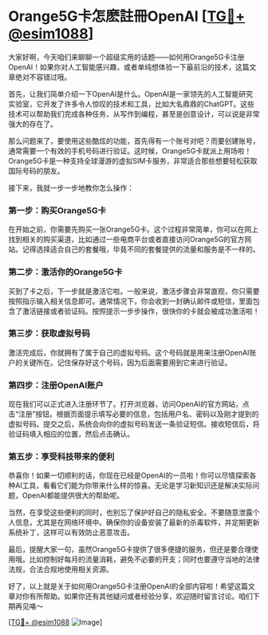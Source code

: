# Orange5G卡怎麽註冊OpenAI [[TG💪+ @esim1088](https://t.me/s/esim1088)]

大家好啊，今天咱们来聊聊一个超级实用的话题——如何用Orange5G卡注册OpenAI！如果你对人工智能感兴趣，或者单纯想体验一下最前沿的技术，这篇文章绝对不容错过哦。

首先，让我们简单介绍一下OpenAI是什么。OpenAI是一家领先的人工智能研究实验室，它开发了许多令人惊叹的技术和工具，比如大名鼎鼎的ChatGPT。这些技术可以帮助我们完成各种任务，从写作到编程，甚至是创意设计，可以说是非常强大的存在了。

那么问题来了，要使用这些酷炫的功能，首先得有一个账号对吧？而要创建账号，通常需要一个有效的手机号码进行验证。这时候，Orange5G卡就派上用场啦！Orange5G卡是一种支持全球漫游的虚拟SIM卡服务，非常适合那些想要轻松获取国际号码的朋友。

接下来，我就一步一步地教你怎么操作：

### 第一步：购买Orange5G卡

在开始之前，你需要先购买一张Orange5G卡。这个过程非常简单，你可以在网上找到相关的购买渠道，比如通过一些电商平台或者直接访问Orange5G的官方网站。记得选择适合自己的套餐哦，毕竟不同的套餐提供的流量和服务是不一样的。

### 第二步：激活你的Orange5G卡

买到了卡之后，下一步就是激活它啦。一般来说，激活步骤会非常直观，你只需要按照指示输入相关信息即可。通常情况下，你会收到一封确认邮件或短信，里面包含了激活链接或者验证码。按照提示一步步操作，很快你的卡就会被成功激活啦！

### 第三步：获取虚拟号码

激活完成后，你就拥有了属于自己的虚拟号码。这个号码就是用来注册OpenAI账户的关键所在。记住保存好这个号码，因为后面需要用到它来进行验证。

### 第四步：注册OpenAI账户

现在我们可以正式进入注册环节了。打开浏览器，访问OpenAI的官方网站，点击“注册”按钮。根据页面提示填写必要的信息，包括用户名、密码以及刚才提到的虚拟号码。提交之后，系统会向你的虚拟号码发送一条验证短信。接收短信后，将验证码填入相应的位置，然后点击确认。

### 第五步：享受科技带来的便利

恭喜你！如果一切顺利的话，你现在已经是OpenAI的一员啦！你可以尽情探索各种AI工具，看看它们能为你带来什么样的惊喜。无论是学习新知识还是解决实际问题，OpenAI都能提供很大的帮助呢。

当然，在享受这些便利的同时，也别忘了保护好自己的隐私安全。不要随意泄露个人信息，尤其是在网络环境中。确保你的设备安装了最新的杀毒软件，并定期更新系统补丁，这样可以有效防止恶意攻击。

最后，提醒大家一句，虽然Orange5G卡提供了很多便捷的服务，但还是要合理使用哦。比如控制好每月的流量消耗，避免不必要的开支；同时也要遵守当地的法律法规，合法合规地使用相关资源。

好了，以上就是关于如何用Orange5G卡注册OpenAI的全部内容啦！希望这篇文章对你有所帮助。如果你还有其他疑问或者经验分享，欢迎随时留言讨论。咱们下期再见咯～

[[TG💪+ @esim1088](https://t.me/s/esim1088) ![Image](https://i.postimg.cc/4NQfJmqS/Snipaste-2025-05-13-00-14-12.png)]